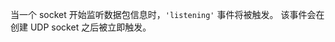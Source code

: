 <!-- YAML
added: v0.1.99
-->

当一个 socket 开始监听数据包信息时，`'listening'` 事件将被触发。
该事件会在创建 UDP socket 之后被立即触发。

